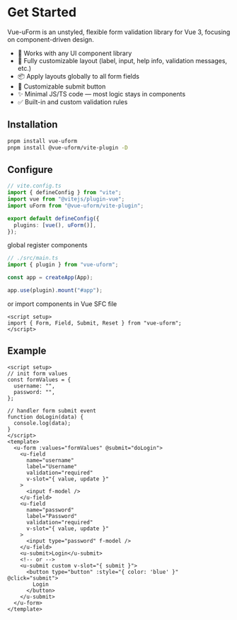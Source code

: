 # Get Started

Vue-uForm is an unstyled, flexible form validation library for Vue 3, focusing on component-driven design.

- 🎨 Works with any UI component library
- 🧩 Fully customizable layout (label, input, help info, validation messages, etc.)
- 📦 Apply layouts globally to all form fields
- 🔘 Customizable submit button
- ✨ Minimal JS/TS code — most logic stays in components
- ✅ Built-in and custom validation rules

## Installation

```bash
pnpm install vue-uform
pnpm install @vue-uform/vite-plugin -D
```

## Configure

```ts
// vite.config.ts
import { defineConfig } from "vite";
import vue from "@vitejs/plugin-vue";
import uForm from "@vue-uform/vite-plugin";

export default defineConfig({
  plugins: [vue(), uForm()],
});
```

global register components

```ts
// ./src/main.ts
import { plugin } from "vue-uform";

const app = createApp(App);

app.use(plugin).mount("#app");
```

or import components in Vue SFC file

```vue
<script setup>
import { Form, Field, Submit, Reset } from "vue-uform";
</script>
```

## Example

```vue
<script setup>
// init form values
const formValues = {
  username: "",
  password: "",
};

// handler form submit event
function doLogin(data) {
  console.log(data);
}
</script>
<template>
  <u-form :values="formValues" @submit="doLogin">
    <u-field
      name="username"
      label="Username"
      validation="required"
      v-slot="{ value, update }"
    >
      <input f-model />
    </u-field>
    <u-field
      name="password"
      label="Password"
      validation="required"
      v-slot="{ value, update }"
    >
      <input type="password" f-model />
    </u-field>
    <u-submit>Login</u-submit>
    <!-- or -->
    <u-submit custom v-slot="{ submit }">
      <button type="button" :style="{ color: 'blue' }" @click="submit">
        Login
      </button>
    </u-submit>
  </u-form>
</template>
```
